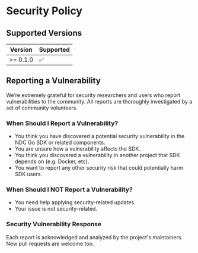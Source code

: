 # Security Policy

## Supported Versions

| Version  | Supported          |
| -------- | ------------------ |
| >= 0.1.0 | :white_check_mark: |

## Reporting a Vulnerability

We’re extremely grateful for security researchers and users who report vulnerabilities to the community.
All reports are thoroughly investigated by a set of community volunteers.

### When Should I Report a Vulnerability?

- You think you have discovered a potential security vulnerability in the NDC Go SDK or related components.
- You are unsure how a vulnerability affects the SDK.
- You think you discovered a vulnerability in another project that SDK depends on (e.g. Docker, etc).
- You want to report any other security risk that could potentially harm SDK users.

### When Should I NOT Report a Vulnerability?

- You need help applying security-related updates.
- Your issue is not security-related.

### Security Vulnerability Response

Each report is acknowledged and analyzed by the project's maintainers. New pull requests are welcome too.
